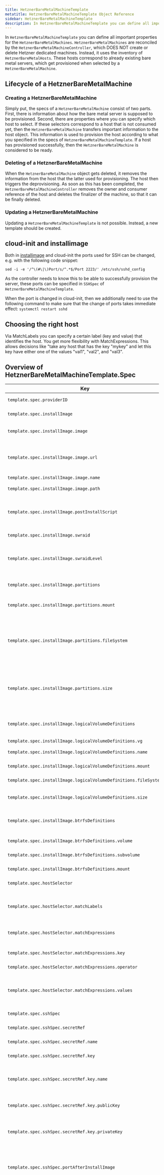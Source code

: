 ```yaml
---
title: HetznerBareMetalMachineTemplate
metatitle: HetznerBareMetalMachineTemplate Object Reference
sidebar: HetznerBareMetalMachineTemplate
description: In HetznerBareMetalMachineTemplate you can define all important properties for the HetznerBareMetalMachines.
---
```


In `HetznerBareMetalMachineTemplate` you can define all important properties for the `HetznerBareMetalMachines`. `HetznerBareMetalMachines` are reconciled by the `HetznerBareMetalMachineController`, which DOES NOT create or delete Hetzner dedicated machines. Instead, it uses the inventory of `HetznerBareMetalHosts`. These hosts correspond to already existing bare metal servers, which get provisioned when selected by a `HetznerBareMetalMachine`.

## Lifecycle of a HetznerBareMetalMachine

### Creating a HetznerBareMetalMachine

Simply put, the specs of a `HetznerBareMetalMachine` consist of two parts. First, there is information about how the bare metal server is supposed to be provisioned. Second, there are properties where you can specify which host to select. If these selectors correspond to a host that is not consumed yet, then the `HetznerBareMetalMachine` transfers important information to the host object. This information is used to provision the host according to what you specified in the specs of `HetznerBareMetalMachineTemplate`. If a host has provisioned successfully, then the `HetznerBareMetalMachine` is considered to be ready.

### Deleting of a HetznerBareMetalMachine

When the `HetznerBareMetalMachine` object gets deleted, it removes the information from the host that the latter used for provisioning. The host then triggers the deprovisioning. As soon as this has been completed, the `HetznerBareMetalMachineController` removes the owner and consumer reference of the host and deletes the finalizer of the machine, so that it can be finally deleted.

### Updating a HetznerBareMetalMachine

Updating a `HetznerBareMetalMachineTemplate` is not possible. Instead, a new template should be created.

## cloud-init and installimage

Both in [installimage](https://docs.hetzner.com/robot/dedicated-server/operating-systems/installimage/) and cloud-init the ports used for SSH can be changed, e.g. with the following code snippet:

```shell
sed -i -e '/^\(#\|\)Port/s/^.*$/Port 2223/' /etc/ssh/sshd_config
```

As the controller needs to know this to be able to successfully provision the server, these ports can be specified in `SSHSpec` of `HetznerBareMetalMachineTemplate`.

When the port is changed in cloud-init, then we additionally need to use the following command to make sure that the change of ports takes immediate effect:
`systemctl restart sshd`

## Choosing the right host

Via MatchLabels you can specify a certain label (key and value) that identifies the host. You get more flexibility with MatchExpressions. This allows decisions like "take any host that has the key "mykey" and let this key have either one of the values "val1", "val2", and "val3".

## Overview of HetznerBareMetalMachineTemplate.Spec

| Key                                                              | Type                  | Default                   | Required | Description                                                                                                                                        |
| ---------------------------------------------------------------- | --------------------- | ------------------------- | -------- | -------------------------------------------------------------------------------------------------------------------------------------------------- |
| `template.spec.providerID`                                       | `string`              |                           | no       | Provider ID set by controller                                                                                                                      |
| `template.spec.installImage`                                     | `object`              |                           | yes      | Configuration used in autosetup                                                                                                                    |
| `template.spec.installImage.image`                               | `object`              |                           | yes      | Defines image for bm machine. See below for details.                                                                                               |
| `template.spec.installImage.image.url`                           | `string`              |                           | no       | Remote URL of image. Can be tar, tar.gz, tar.bz, tar.bz2, tar.xz, tgz, tbz, txz                                                                    |
| `template.spec.installImage.image.name`                          | `string`              |                           | no       | Name of the image                                                                                                                                  |
| `template.spec.installImage.image.path`                          | `string`              |                           | no       | Local path of a pre-installed image                                                                                                                |
| `template.spec.installImage.postInstallScript`                   | `string`              |                           | no       | PostInstallScript that is used for commands that will be executed after installing image                                                           |
| `template.spec.installImage.swraid`                              | `int`                 | `0`                       | no       | Enables or disables raid. Set 1 to enable                                                                                                          |
| `template.spec.installImage.swraidLevel`                         | `int`                 | `1`                       | no       | Defines the software raid levels. Only relevant if raid is enabled. Pick one of 0,1,5,6,10                                                         |
| `template.spec.installImage.partitions`                          | `[]object`            |                           | yes      | Partitions that should be created in installimage                                                                                                  |
| `template.spec.installImage.partitions.mount`                    | `string`              |                           | yes      | Mount defines the mount path of the filesystem                                                                                                     |
| `template.spec.installImage.partitions.fileSystem`               | `string`              |                           | yes      | Filesystem that should be used. Can be ext2, ext3, ext4, btrfs, reiserfs, xfs, swap, or the name of the LVM volume group, if the partition is a VG |
| `template.spec.installImage.partitions.size`                     | `string`              |                           | yes      | Size of the partition. Use 'all' to use all remaining space of the drive. M/G/T can be used as unit specifications for MiB, GiB, TiB               |
| `template.spec.installImage.logicalVolumeDefinitions`            | `[]object`            |                           | no       | Defines the logical volume definitions that should be created                                                                                      |
| `template.spec.installImage.logicalVolumeDefinitions.vg`         | `string`              |                           | yes      | Defines the vg name                                                                                                                                |
| `template.spec.installImage.logicalVolumeDefinitions.name`       | `string`              |                           | yes      | Defines the volume name                                                                                                                            |
| `template.spec.installImage.logicalVolumeDefinitions.mount`      | `string`              |                           | yes      | Defines the mount path                                                                                                                             |
| `template.spec.installImage.logicalVolumeDefinitions.fileSystem` | `string`              |                           | yes      | Defines the file system                                                                                                                            |
| `template.spec.installImage.logicalVolumeDefinitions.size`       | `string`              |                           | yes      | Defines size with unit M/G/T or MiB/GiB/TiB                                                                                                        |
| `template.spec.installImage.btrfsDefinitions`                    | `[]object`            |                           | no       | Defines the btrfs sub-volume definitions that should be created                                                                                    |
| `template.spec.installImage.btrfsDefinitions.volume`             | `string`              |                           | yes      | Defines the btrfs volume name                                                                                                                      |
| `template.spec.installImage.btrfsDefinitions.subvolume`          | `string`              |                           | yes      | Defines the btrfs sub-volume name                                                                                                                  |
| `template.spec.installImage.btrfsDefinitions.mount`              | `string`              |                           | yes      | Defines the btrfs mount path                                                                                                                       |
| `template.spec.hostSelector`                                     | `object`              |                           | no       | Options to select hosts with                                                                                                                       |
| `template.spec.hostSelector.matchLabels`                         | `map[string][string]` |                           | no       | Specify labels as key-value pairs that should be there in host object to select it                                                                 |
| `template.spec.hostSelector.matchExpressions`                    | `[]object`            |                           | no       | Requirements using Kubernetes MatchExpressions                                                                                                     |
| `template.spec.hostSelector.matchExpressions.key`                | `string`              |                           | yes      | Key of label that should be matched in host object                                                                                                 |
| `template.spec.hostSelector.matchExpressions.operator`           | `string`              |                           | yes      | [Selection operator](https://pkg.go.dev/k8s.io/apimachinery@v0.23.4/pkg/selection?utm_source=gopls#Operator)                                       |
| `template.spec.hostSelector.matchExpressions.values`             | `[]string`            |                           | yes      | Values whose relation to the label value in the host machine is defined by the selection operator                                                  |
| `template.spec.sshSpec`                                          | `object`              |                           | yes      | SSH specs                                                                                                                                          |
| `template.spec.sshSpec.secretRef`                                | `object`              |                           | yes      | Reference to the secret where SSH key is stored                                                                                                    |
| `template.spec.sshSpec.secretRef.name`                           | `string`              |                           | yes      | Name of the secret                                                                                                                                 |
| `template.spec.sshSpec.secretRef.key`                            | `object`              |                           | yes      | Details about the keys used in the data of the secret                                                                                              |
| `template.spec.sshSpec.secretRef.key.name`                       | `string`              |                           | yes      | Name is the key in the secret's data where the SSH key's name is stored                                                                            |
| `template.spec.sshSpec.secretRef.key.publicKey`                  | `string`              |                           | yes      | PublicKey is the key in the secret's data where the SSH key's public key is stored                                                                 |
| `template.spec.sshSpec.secretRef.key.privateKey`                 | `string`              |                           | yes      | PrivateKey is the key in the secret's data where the SSH key's private key is stored                                                               |
| `template.spec.sshSpec.portAfterInstallImage`                    | `int`                 | `22`                      | no       | PortAfterInstallImage specifies the port that can be used to reach the server via SSH after install image completed successfully                   |
| `template.spec.sshSpec.portAfterCloudInit`                       | `int`                 | `22` (install image port) | no       | PortAfterCloudInit specifies the port that can be used to reach the server via SSH after cloud init completed successfully                         |

## installImage.image

You must specify either name and url, or a local path.

Example of an image provided by Hetzner via NFS:

```yaml
image:
  path: /root/.oldroot/nfs//images/Ubuntu-2204-jammy-amd64-base.tar.gz
```

Example of an image provided by you via https. The script installimage of Hetzner parses the name to detect the version. It is
recommended to follow their naming pattern.

```yaml
image:
  name: Ubuntu-2204-jammy-amd64-custom
  url: https://user:pwd@example.com/images/Ubuntu-2204-jammy-amd64-custom.tar.gz
```

Example of pulling an image from an oci-registry:

```yaml
image:
  name: Ubuntu-2204-jammy-amd64-custom
  url: oci://ghcr.io/myorg/images/Ubuntu-2204-jammy-amd64-custom:1.0.1
```

If you need credentials to pull the image, then provide the environment variable `OCI_REGISTRY_AUTH_TOKEN` to the controller.

You can provide the variable via a secret of the deployment `caph-controller-manager`:

```yaml
apiVersion: apps/v1
kind: Deployment
metadata:
  # ...
spec:
  # ...
  template:
    spec:
      containers:
      - command:
        - /manager
        image: ghcr.io/syself/caph:vXXX
        env:
          - name: OCI_REGISTRY_AUTH_TOKEN
            valueFrom:
              secretKeyRef:
                name: my-oci-registry-secret    # The name of the secret
                key: OCI_REGISTRY_AUTH_TOKEN    # The key in the secret. Format: "user:pwd" or just "token"
      # ... other container specs
```

You can push an image to an oci-registry with a tool like [oras](https://oras.land):

```shell
oras push ghcr.io/myorg/images/Ubuntu-2204-jammy-amd64-custom:1.0.1 \
    --artifact-type application/vnd.myorg.machine-image.v1 Ubuntu-2204-jammy-amd64-custom.tar.gz
```
